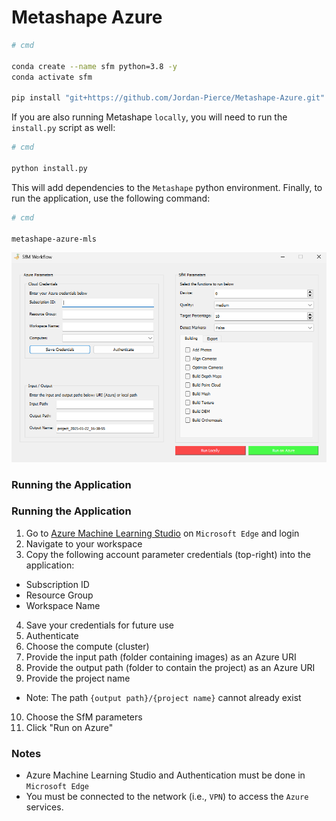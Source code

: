 # Metashape Azure

```bash
# cmd

conda create --name sfm python=3.8 -y
conda activate sfm

pip install "git+https://github.com/Jordan-Pierce/Metashape-Azure.git"
```

If you are also running Metashape `locally`, you will need to run the `install.py` script as well:

```bash
# cmd

python install.py
```

This will add dependencies to the `Metashape` python environment. Finally, to run the application, use the following 
command:

```bash
# cmd

metashape-azure-mls
```

<p align="center">
  <img src="figures/GUI.PNG" alt="Metashape-Azure-MLS">
</p>

### Running the Application

### Running the Application

1. Go to [Azure Machine Learning Studio](https://ml.azure.com/) on `Microsoft Edge` and login
2. Navigate to your workspace
3. Copy the following account parameter credentials (top-right) into the application:
  - Subscription ID
  - Resource Group
  - Workspace Name
4. Save your credentials for future use
5. Authenticate
6. Choose the compute (cluster)
7. Provide the input path (folder containing images) as an Azure URI
8. Provide the output path (folder to contain the project) as an Azure URI
9. Provide the project name
  - Note: The path `{output path}/{project name}` cannot already exist
10. Choose the SfM parameters
11. Click "Run on Azure"

### Notes

- Azure Machine Learning Studio and Authentication must be done in `Microsoft Edge`
- You must be connected to the network (i.e., `VPN`) to access the `Azure` services.


